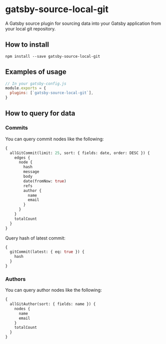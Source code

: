 # gatsby-source-local-git

A Gatsby source plugin for sourcing data into your Gatsby application from your local git repository.

<!-- ## Description

Include a summary of what this plugin accomplishes. Is there a demo site that shows how this plugin operates? If so, include a link to the deployed demo site and/or its source code here. -->

## How to install

`npm install --save gatsby-source-local-git`

<!-- ## Available options (if any) -->

<!-- ## When do I use this plugin?

Include stories about when this plugatsby-source-local-gitgin is helpful and/or necessary. -->

## Examples of usage

```javascript
// In your gatsby-config.js
module.exports = {
  plugins: [`gatsby-source-local-git`],
}
```

## How to query for data

### Commits

You can query commit nodes like the following:

```graphql
{
  allGitCommit(limit: 25, sort: { fields: date, order: DESC }) {
    edges {
      node {
        hash
        message
        body
        date(fromNow: true)
        refs
        author {
          name
          email
        }
      }
    }
    totalCount
  }
}
```

Query hash of latest commit:

```graphql
{
  gitCommit(latest: { eq: true }) {
    hash
  }
}
```

### Authors

You can query author nodes like the following:

```graphql
{
  allGitAuthor(sort: { fields: name }) {
    nodes {
      name
      email
    }
    totalCount
  }
}
```

<!-- ## How to run tests

## How to develop locally

## How to contribute

If you have unanswered questions, would like help with enhancing or debugging the plugin, it is nice to include instructions for people who want to contribute to your plugin. -->
